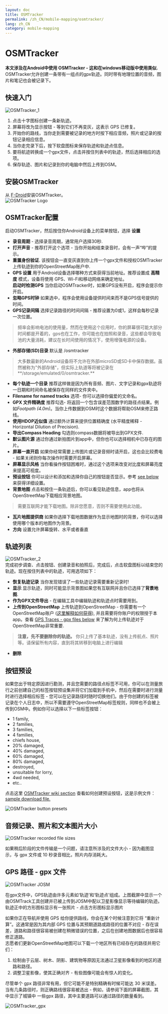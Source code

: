 ```yaml
---
layout: doc
title: OSMTracker
permalink: /zh_CN/mobile-mapping/osmtracker/
lang: zh_CN
category: mobile-mapping
---
```


OSMTracker
==============

  
**本文涉及在Android中使用 OSMTracker - 这和在windows移动版中使用类似.**  
OSMTracker允许创建一条带有一组点的gpx轨迹。同时带有地理位置的音频，图片和笔记也会被记录下。

快速入门
-----------

![OSMTracker_1][]  

1. 点击十字图标创建一条新轨迹。  
2. 屏幕将改为显示按钮 - 等到它们不再变灰，这表示 GPS 已修复。  
3. 开始你的路线，当你走到需要被记录的地方时按下相应音频，照片或记录的按钮记录相应信息。  
4. 当你走完录下后，按下软盘图标来保存轨迹和轨迹点信息。  
5. 要将航迹转换成一个gpx文件，点击并按住列表中的轨迹，然后选择相应的选项。  
6. 保存轨迹、图片和记录到你的电脑中然后上传到OSM。  


安装OSMTracker
-------------------------

从 [F-Droid](https://f-droid.org/en/packages/net.osmtracker/)安装OSMTracker。  
![OSMTracker Logo][]  


OSMTracker配置
------------------------

启动OSMTracker，然后按住你Android设备上的菜单按钮，选择 **设置**  

-  **录音周期** - 选择录音周期，通常用户选择30秒.  
-  **打开声音** - 推荐打开这个选项 - 当你开始和结束录音时，会有一声“哔”的提示。  
-  **重置身份验证**. 该按钮会一直变灰直到你上传一个gpx文件和授权OSMTracker上传轨迹到你的OpenStreetMap账户中.  
- **GPS 设置**  用于Android设备选择哪种方式来获得当前地址。推荐设置成 **高精度** 模式，设备将使用 GPS、Wi-Fi和移动网络来确定地址。  
 **启动时检测GPS** 当你启动OSMTracker时，如果GPS没有开启，程序会提示你开启。
-  **忽略GPS时钟** 如果选中，程序会使用设备提供时间来而不是GPS信号提供的时间。  
-  **GPS记录间隔** 选择记录路径的时间间隔 - 推荐设置为0或1，这样会每秒记录一次位置。  

> 频率会影响电池的使用量，然而在使用这个应用时，你的屏幕很可能大部分时间都是开着的，gps也在工作，你可能也在拍照和录音，这些都会导致电池的大量消耗，建议在长时间使用的情况下，使用增强电源的设备。   

-  **外部存储(SD)目录** 默认是 /osmtracker  

> 大多数最新的Android设备将不允许在外部microSD或SD卡中保存数据。虽然被称为"外部存储"，但实际上轨道等将被记录在**/storage/emulated/0/osmtracker.**   

-  **每个轨迹一个目录** 推荐这样做是因为所有音频、图片、文字记录和gpx轨迹将一日期和时间命名被保存在同样的文件夹中。  
-  **Filename for named tracks** 选项- 你可以选择你偏爱的文命名。  
-  **GPX 文件精确度** 推荐勾选- 将返回一个包含误差范围数字的路径点结果。例如*Footpath (4.0m)*。当你上传数据到OSM时这个数据将帮助OSM来修正路线。  
-  **使用HDOP近似值** 通过额外计算来提供位置精确度 (水平精度稀释 - Horizontal Dilution of Precision).  
-  **导出Compass Heading** 勾选则compass数据将被导出到GPX文件.  
-  **默认图片源** 通过你通过新拍图片到app中，但你也可以选择相机中已存在的图片。  
-  **屏幕一直开启** 如果你经常需要上传图片或记录音频时请开启，这也会比较费电 - 如果关闭则你每次操作时需要开启屏幕。  
-  **屏幕显示风格** 当你看操作按钮困难时，通过这个选项来改变对比度和屏幕亮度来提高可视度。  
-  **预设按钮** 你可以设计和添加和选择你自己的按钮是否显示。参考 [see below](/zh_CN/mobile-mapping/osmtracker/#button-presets) 来获得详细设置。   
-  **背景地图** 点击和按住一条轨迹后，你可以看见轨迹信息，app也将从OpenStreetMap下载相应背景地图。  

> 需要互联网才能下载地图。除非您愿意，否则不需要使用此功能。  

-  **瓦片地图提供商** 如果你选择下载地图数据作为显示地图时的背景，你可以选择使用哪个版本的地图作为背景。  
-  **方向**  设置允许屏幕旋转、水平或者垂直  

轨迹列表
--------------

![OSMTracker_2][]  
完成初步调查、点击按钮、创建录音和拍照后，完成后，点击软盘图标以结束您的轨迹。现在按住列表中的轨迹，可用选项如下：  

-  **恢复轨迹记录** 当你发现错误了一些轨迹记录需要重新记录时!  
-  **显示** 显示轨迹，同时可能显示背景图如果您有互联网并且你已选择了**背景地图**.  
-  **作为GPX文件导出** - 在编辑工具中编辑轨迹和轨迹点时需要用到。  
-  **上传到OpenStreetMap** 上传轨迹到OpenStreetMap - 你需要有一个OpenStreetMap账户 ([这里解释如何获得](/zh_CN/beginner/start-osm/)), 并且需要将你账户的权限授于本app。查看 [GPS Traces - gpx files below](/zh_CN/mobile-mapping/osmtracker/#gps-traces--gpx-files) 来了解为何上传轨迹对于OpenStreetMap非常重要.  

> **注意，先不要删除你的轨迹。** 你只上传了基本轨迹，没有上传航点、照片等。请保留所有内容，直到将其转移到电脑上进行编辑  

- **删除**   


按钮预设
--------------

如果您出于特定原因进行勘测，并且您需要的路径点标签不可用，你可以在测量旅行之前创建自己的标签按钮预设集并将它们加载到手机中，然后在需要时进行测量时进行选择相应标签 - 您可以在记录路径时随时切换他们。由于你创建的标签被记录在个人日志中，所以不需要遵守OpenStreetMap标签规则，同样也不会被上传到OSM中。例如你可以选择以下一些标签按钮：  

- 1 family,  
- 2 families,  
- 3 families,  
- 4 families,  
- chiefs house,  
- 20% damaged,  
- 40% damaged,  
- 60% damaged,  
- 80% damaged,  
- destroyed,  
- unsuitable for lorry,  
- 4wd needed,  
- etc..  

点击这里 [OSMTracker wiki section](https://github.com/nguillaumin/osmtracker-android/wiki/Custom-buttons-layouts) 查看如何创建预设按钮，这是示例文件：[sample download file.](/files/R_of_Way.xml)  

![OSMTracker button presets][]  


音频记录、照片和文本图片大小  
-----------------------------------------------  

![OSMTracker recorded file sizes][]  

如果稍后阶段的文件传输是一个问题，请注意所涉及的文件大小 - 因为截图显示，与 gpx 文件或 10 秒录音相比，照片内存消耗大。  


GPS 路径 - gpx 文件
----------------------  

![OSMTracker JOSM][]  

在gpx文件中，GPS轨迹由许多元素如‘轨迹’和‘轨迹点’组成。上图截屏中显示一个由OSMTrack工具创建并已被上传到JOSM中配以卫星影像显示等待编辑的轨迹。轨迹正中的方形图标显示有一张照片 - 点击方形图标显示图片  

如果你正在导航并使用 GPS 给你提供路线，你会在某个时候注意到它将 “重新计算”。这通常是因为其内部 GPS 位置与其预期道路或路径的位置不对应  - 存在误差，道路和路径很容易被创建在稍微错误的位置，之后在创建地图数据后也很容易修正道路。  
志愿者们更新OpenStreetMap地图可以下载一个地区所有已经存在的路径并用它们：  

1. 绘制由于云层、树木、阴影、建筑物等原因无法通过卫星影像看到的地区的道路和路径。  
2. 调整卫星影像，使其正确对齐 - 有些图像可能会有惊人的变化。  

尽管单个 gpx 路径非常有用，但它可能不是特别精确有时候可能达 30 米误差。当有几条路径时，则正确路线很容易被选出 - 例如，请参阅下面的屏幕截图，其中显示了城镇中 一些gpx 路径，其中主要道路可以通过路径的数量看到。  

![OSMTracker_gpx][] 




[OSMTracker Logo]: /images/mobile-mapping/osmtracker_logo.png
[OSMTracker_1]: /images/mobile-mapping/OSMTracker_1.png
[OSMTracker_2]: /images/mobile-mapping/OSMTracker_2.png
[OSMTracker button presets]: /images/mobile-mapping/OSMTracker_presets.png
[OSMTracker recorded file sizes]: /images/mobile-mapping/OSMTracker_files.png
[OSMTracker_gpx]: /images/mobile-mapping/OSMTracker_gpx.png
[OSMTracker JOSM]: /images/mobile-mapping/OSMTracker_JOSM.png